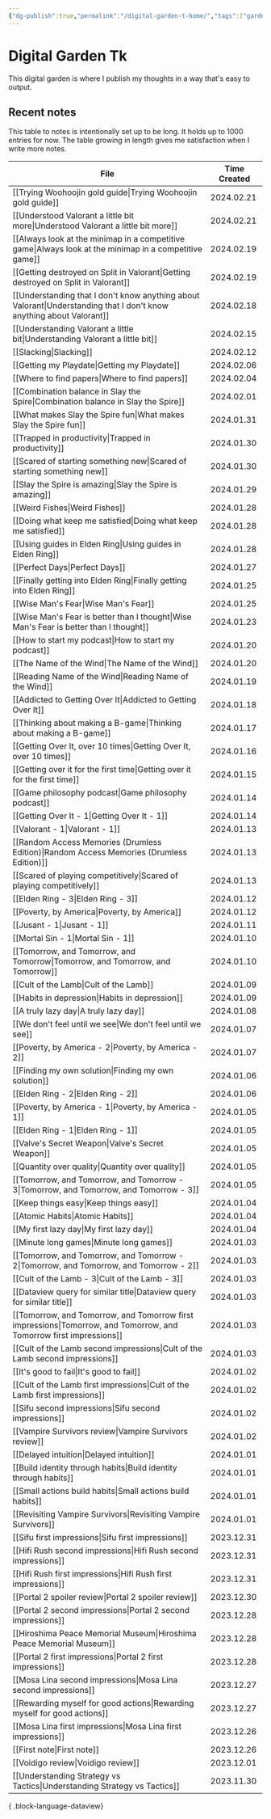 ```yaml
---
{"dg-publish":true,"permalink":"/digital-garden-t-home/","tags":["gardenEntry"],"created":"2023-12-26T20:57:28.391+09:00","updated":"2024-01-29T00:04:02.384+09:00"}
---
```


# Digital Garden Tk

This digital garden is where I publish my thoughts in a way that's easy to output.

## Recent notes

This table to notes is intentionally set up to be long. It holds up to 1000 entries for now. The table growing in length gives me satisfaction when I write more notes.

| File                                                                                                                    | Time Created |
| ----------------------------------------------------------------------------------------------------------------------- | ------------ |
| [[Trying Woohoojin gold guide\|Trying Woohoojin gold guide]]                                                         | 2024.02.21   |
| [[Understood Valorant a little bit more\|Understood Valorant a little bit more]]                                     | 2024.02.21   |
| [[Always look at the minimap in a competitive game\|Always look at the minimap in a competitive game]]               | 2024.02.19   |
| [[Getting destroyed on Split in Valorant\|Getting destroyed on Split in Valorant]]                                   | 2024.02.19   |
| [[Understanding that I don't know anything about Valorant\|Understanding that I don't know anything about Valorant]] | 2024.02.18   |
| [[Understanding Valorant a little bit\|Understanding Valorant a little bit]]                                         | 2024.02.15   |
| [[Slacking\|Slacking]]                                                                                               | 2024.02.12   |
| [[Getting my Playdate\|Getting my Playdate]]                                                                         | 2024.02.06   |
| [[Where to find papers\|Where to find papers]]                                                                       | 2024.02.04   |
| [[Combination balance in Slay the Spire\|Combination balance in Slay the Spire]]                                     | 2024.02.01   |
| [[What makes Slay the Spire fun\|What makes Slay the Spire fun]]                                                     | 2024.01.31   |
| [[Trapped in productivity\|Trapped in productivity]]                                                                 | 2024.01.30   |
| [[Scared of starting something new\|Scared of starting something new]]                                               | 2024.01.30   |
| [[Slay the Spire is amazing\|Slay the Spire is amazing]]                                                             | 2024.01.29   |
| [[Weird Fishes\|Weird Fishes]]                                                                                       | 2024.01.28   |
| [[Doing what keep me satisfied\|Doing what keep me satisfied]]                                                       | 2024.01.28   |
| [[Using guides in Elden Ring\|Using guides in Elden Ring]]                                                           | 2024.01.28   |
| [[Perfect Days\|Perfect Days]]                                                                                       | 2024.01.27   |
| [[Finally getting into Elden Ring\|Finally getting into Elden Ring]]                                                 | 2024.01.25   |
| [[Wise Man's Fear\|Wise Man's Fear]]                                                                                 | 2024.01.25   |
| [[Wise Man's Fear is better than I thought\|Wise Man's Fear is better than I thought]]                               | 2024.01.23   |
| [[How to start my podcast\|How to start my podcast]]                                                                 | 2024.01.20   |
| [[The Name of the Wind\|The Name of the Wind]]                                                                       | 2024.01.20   |
| [[Reading Name of the Wind\|Reading Name of the Wind]]                                                               | 2024.01.19   |
| [[Addicted to Getting Over It\|Addicted to Getting Over It]]                                                         | 2024.01.18   |
| [[Thinking about making a B-game\|Thinking about making a B-game]]                                                   | 2024.01.17   |
| [[Getting Over It, over 10 times\|Getting Over It, over 10 times]]                                                   | 2024.01.16   |
| [[Getting over it for the first time\|Getting over it for the first time]]                                           | 2024.01.15   |
| [[Game philosophy podcast\|Game philosophy podcast]]                                                                 | 2024.01.14   |
| [[Getting Over It - 1\|Getting Over It - 1]]                                                                         | 2024.01.14   |
| [[Valorant - 1\|Valorant - 1]]                                                                                       | 2024.01.13   |
| [[Random Access Memories (Drumless Edition)\|Random Access Memories (Drumless Edition)]]                             | 2024.01.13   |
| [[Scared of playing competitively\|Scared of playing competitively]]                                                 | 2024.01.13   |
| [[Elden Ring - 3\|Elden Ring - 3]]                                                                                   | 2024.01.12   |
| [[Poverty, by America\|Poverty, by America]]                                                                         | 2024.01.12   |
| [[Jusant - 1\|Jusant - 1]]                                                                                           | 2024.01.11   |
| [[Mortal Sin - 1\|Mortal Sin - 1]]                                                                                   | 2024.01.10   |
| [[Tomorrow, and Tomorrow, and Tomorrow\|Tomorrow, and Tomorrow, and Tomorrow]]                                       | 2024.01.10   |
| [[Cult of the Lamb\|Cult of the Lamb]]                                                                               | 2024.01.09   |
| [[Habits in depression\|Habits in depression]]                                                                       | 2024.01.09   |
| [[A truly lazy day\|A truly lazy day]]                                                                               | 2024.01.08   |
| [[We don't feel until we see\|We don't feel until we see]]                                                           | 2024.01.07   |
| [[Poverty, by America - 2\|Poverty, by America - 2]]                                                                 | 2024.01.07   |
| [[Finding my own solution\|Finding my own solution]]                                                                 | 2024.01.06   |
| [[Elden Ring - 2\|Elden Ring - 2]]                                                                                   | 2024.01.06   |
| [[Poverty, by America - 1\|Poverty, by America - 1]]                                                                 | 2024.01.05   |
| [[Elden Ring - 1\|Elden Ring - 1]]                                                                                   | 2024.01.05   |
| [[Valve's Secret Weapon\|Valve's Secret Weapon]]                                                                     | 2024.01.05   |
| [[Quantity over quality\|Quantity over quality]]                                                                     | 2024.01.05   |
| [[Tomorrow, and Tomorrow, and Tomorrow - 3\|Tomorrow, and Tomorrow, and Tomorrow - 3]]                               | 2024.01.05   |
| [[Keep things easy\|Keep things easy]]                                                                               | 2024.01.04   |
| [[Atomic Habits\|Atomic Habits]]                                                                                     | 2024.01.04   |
| [[My first lazy day\|My first lazy day]]                                                                             | 2024.01.04   |
| [[Minute long games\|Minute long games]]                                                                             | 2024.01.03   |
| [[Tomorrow, and Tomorrow, and Tomorrow - 2\|Tomorrow, and Tomorrow, and Tomorrow - 2]]                               | 2024.01.03   |
| [[Cult of the Lamb - 3\|Cult of the Lamb - 3]]                                                                       | 2024.01.03   |
| [[Dataview query for similar title\|Dataview query for similar title]]                                               | 2024.01.03   |
| [[Tomorrow, and Tomorrow, and Tomorrow first impressions\|Tomorrow, and Tomorrow, and Tomorrow first impressions]]   | 2024.01.03   |
| [[Cult of the Lamb second impressions\|Cult of the Lamb second impressions]]                                         | 2024.01.03   |
| [[It's good to fail\|It's good to fail]]                                                                             | 2024.01.02   |
| [[Cult of the Lamb first impressions\|Cult of the Lamb first impressions]]                                           | 2024.01.02   |
| [[Sifu second impressions\|Sifu second impressions]]                                                                 | 2024.01.02   |
| [[Vampire Survivors review\|Vampire Survivors review]]                                                               | 2024.01.02   |
| [[Delayed intuition\|Delayed intuition]]                                                                             | 2024.01.01   |
| [[Build identity through habits\|Build identity through habits]]                                                     | 2024.01.01   |
| [[Small actions build habits\|Small actions build habits]]                                                           | 2024.01.01   |
| [[Revisiting Vampire Survivors\|Revisiting Vampire Survivors]]                                                       | 2024.01.01   |
| [[Sifu first impressions\|Sifu first impressions]]                                                                   | 2023.12.31   |
| [[Hifi Rush second impressions\|Hifi Rush second impressions]]                                                       | 2023.12.31   |
| [[Hifi Rush first impressions\|Hifi Rush first impressions]]                                                         | 2023.12.31   |
| [[Portal 2 spoiler review\|Portal 2 spoiler review]]                                                                 | 2023.12.30   |
| [[Portal 2 second impressions\|Portal 2 second impressions]]                                                         | 2023.12.28   |
| [[Hiroshima Peace Memorial Museum\|Hiroshima Peace Memorial Museum]]                                                 | 2023.12.28   |
| [[Portal 2 first impressions\|Portal 2 first impressions]]                                                           | 2023.12.28   |
| [[Mosa Lina second impressions\|Mosa Lina second impressions]]                                                       | 2023.12.27   |
| [[Rewarding myself for good actions\|Rewarding myself for good actions]]                                             | 2023.12.27   |
| [[Mosa Lina first impressions\|Mosa Lina first impressions]]                                                         | 2023.12.26   |
| [[First note\|First note]]                                                                                           | 2023.12.26   |
| [[Voidigo review\|Voidigo review]]                                                                                   | 2023.12.01   |
| [[Understanding Strategy vs Tactics\|Understanding Strategy vs Tactics]]                                             | 2023.11.30   |

{ .block-language-dataview}
